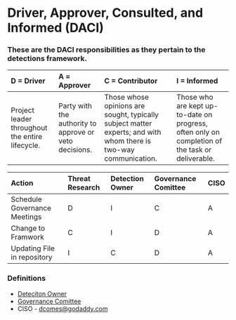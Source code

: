 # Driver, Approver, Consulted, and Informed (DACI)


### These are the DACI responsibilities as they pertain to the detections framework.


| D = Driver | A = Approver |C = Contributor | I = Informed |
| :-------------- | :------------- | :----------- | :----------- |
|Project leader throughout the entire lifecycle.| Party with the authority to approve or veto decisions. |	Those whose opinions are sought, typically subject matter experts; and with whom there is two-way communication.|Those who are kept up-to-date on progress, often only on completion of the task or deliverable.|

| Action                    |Threat Research    | Detection Owner | Governance Comittee | CISO | 
| :------------------------ | :---------------- | :-------------- | :------------------ | :--- |
| Schedule Governance Meetings| D               |	I               |	C  | A | 
| Change to Framwork          | C               | I	              | D  | A |
| Updating File in repository | I               | C               | D  | A |


### Definitions
* [Deteciton Owner](https://github.com/gdcorp-infosec/security-detections-framework/blob/main/documentation/Governance-security_detections_framework.md#detection-owners)
* [Governance Comittee](https://github.com/gdcorp-infosec/security-detections-framework/blob/main/documentation/Governance-security_detections_framework.md#governance-committee)
* CISO - dcomes@godaddy.com
